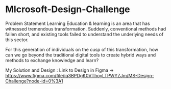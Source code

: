 # MIcrosoft-Design-Challenge

Problem Statement
Learning
Education & learning is an area that has witnessed tremendous transformation. Suddenly, conventional methods had fallen short, and existing tools failed to understand the underlying needs of this sector.

For this generation of individuals on the cusp of this transformation, how can we go beyond the traditional digital tools to create hybrid ways and methods to exchange knowledge and learn?


My Solution and Design : 
Link to Design in Figma -> https://www.figma.com/file/iq3BPDgK0VThoyLTPWYZJm/MS-Design-Challenge?node-id=0%3A1
